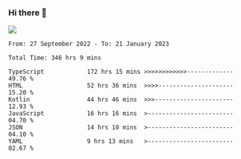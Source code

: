 ### Hi there 👋

<!--<a href="https://github.com/search?o=desc&q=author%3Abushiyi&s=committer-date&type=Commits">-->
<!--    <img align="center" height = "178" src="https://github-readme-stats.vercel.app/api?username=bushiyi&count_private=true&show_icons=true&theme=noctis_minimus&hide=contribs&include_all_commits=true" />-->
<!--</a>-->
<!--<a href="https://github.com/bushiyi?tab=repositories">-->
<!--    <img align="center" height = "178" src="https://github-readme-stats.vercel.app/api/top-langs/?username=bushiyi&count_private=true&theme=noctis_minimus" />-->
<!--</a>-->
 
<!-- [![Ashutosh's github activity graph](https://activity-graph.herokuapp.com/graph?username=bushiyi&theme=react&bg_color=1B2932&point=698B69&line=698B69)](https://github.com/ashutosh00710/github-readme-activity-graph)
 -->


![](https://raw.githubusercontent.com/bushiyi/bushiyi/master/assets/github-contribution-grid-snake.svg)

<!--START_SECTION:waka-->

```text
From: 27 September 2022 - To: 21 January 2023

Total Time: 346 hrs 9 mins

TypeScript            172 hrs 15 mins >>>>>>>>>>>>-------------   49.76 %
HTML                  52 hrs 36 mins  >>>>---------------------   15.20 %
Kotlin                44 hrs 46 mins  >>>----------------------   12.93 %
JavaScript            16 hrs 16 mins  >------------------------   04.70 %
JSON                  14 hrs 10 mins  >------------------------   04.10 %
YAML                  9 hrs 13 mins   >------------------------   02.67 %
```

<!--END_SECTION:waka-->

